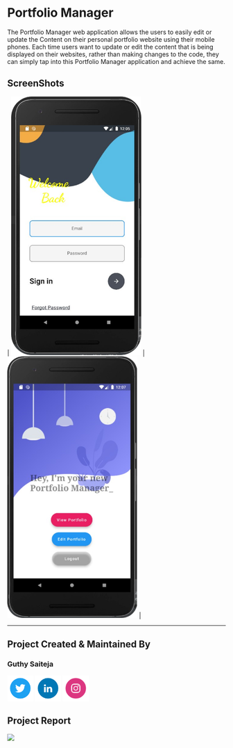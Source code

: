 # Portfolio Manager

The Portfolio Manager web application allows the users to easily edit or update the
Content on their personal portfolio website using their mobile phones. Each time users
want to update or edit the content that is being displayed on their websites, rather than
making changes to the code, they can simply tap into this Portfolio Manager application
and achieve the same.

## ScreenShots


| <img src="screenshots/img1.png"  width="300"/> | <img src="screenshots/img2.png" width="300"/>  |

---

## Project Created & Maintained By

### Guthy Saiteja

<a href="https://twitter.com/guthysaiteja"><img src="https://github.com/aritraroy/social-icons/blob/master/twitter-icon.png?raw=true" width="60"></a>
<a href="https://www.linkedin.com/in/gteja/"><img src="https://github.com/aritraroy/social-icons/blob/master/linkedin-icon.png?raw=true" width="60"></a>
<a href="https://instagram.com/gst_1919"><img src="https://github.com/aritraroy/social-icons/blob/master/instagram-icon.png?raw=true" width="60"></a>

## Project Report

<a href="https://twitter.com/guthysaiteja"><img src="https://urlcc.cc/documentation+" width="60"></a>




